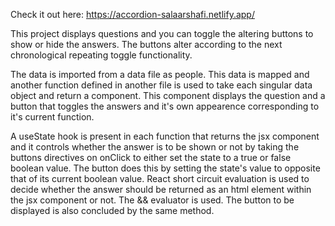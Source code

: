 Check it out here: https://accordion-salaarshafi.netlify.app/

This project displays questions and you can toggle the altering buttons to show or hide the answers. The buttons alter according to the next chronological repeating toggle functionality.

The data is imported from a data file as people. This data is mapped and another function defined in another file is used to take each singular data object and return a component. This component displays the question and a button that toggles the answers and it's own appearence corresponding to it's current function.

A useState hook is present in each function that returns the jsx component and it controls whether the answer is to be shown or not by taking the buttons directives on onClick to either set the state to a true or false boolean value. The button does this by setting the state's value to opposite that of its current boolean value. React short circuit evaluation is used to decide whether the answer should be returned as an html element within the jsx component or not. The && evaluator is used. The button to be displayed is also concluded by the same method.



